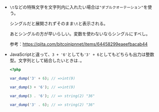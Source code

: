 - `\t`などの特殊文字を文字列内に入れたい場合は`"ダブルクオーテーション"`を使う。

  シングルだと展開されずそのまま`\t`と表示される。
  
  あとシングルの方が早いらしい。変数を使わないならシングルにすべし。
  
  参考：https://qiita.com/bitcoinjpnnet/items/64458299eaeefbacab44
  
- JavaScriptと違って、`3 + '6'`としても`'3' + 6`としてもどちらも出力は整数型。文字列として結合したいときは`.`。
  ```PHP
  <?php

  var_dump('3' + 6); // =>int(9)

  var_dump(3 + '6'); // =>int(9)

  var_dump(3 . '6'); // => string(2) "36"

  var_dump('3' . 6); // => string(2) "36"
  ```
